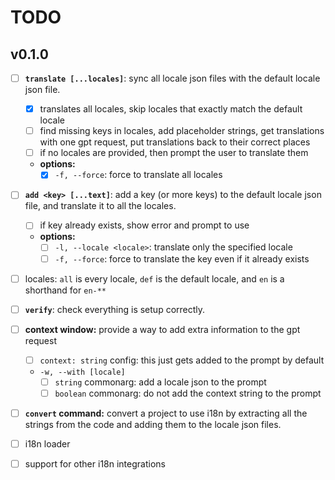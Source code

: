 # TODO

## v0.1.0

- [ ] **`translate [...locales]`**: sync all locale json files with the default locale json file.
  - [x] translates all locales, skip locales that exactly match the default locale
  - [ ] find missing keys in locales, add placeholder strings, get translations with one gpt request, put translations back to their correct places
  - [ ] if no locales are provided, then prompt the user to translate them
  - **options:**
    - [x] `-f, --force`: force to translate all locales

- [ ] **`add <key> [...text]`**: add a key (or more keys) to the default locale json file, and translate it to all the locales.
  - [ ] if key already exists, show error and prompt to use
  - **options:**
    - [ ] `-l, --locale <locale>`: translate only the specified locale
    - [ ] `-f, --force`: force to translate the key even if it already exists

- [ ] locales: `all` is every locale, `def` is the default locale, and `en` is a shorthand for `en-**`

- [ ] **`verify`**: check everything is setup correctly.

- [ ] **context window:** provide a way to add extra information to the gpt request
  - [ ] `context: string` config: this just gets added to the prompt by default
  - `-w, --with [locale]`
    - [ ] `string` commonarg: add a locale json to the prompt
    - [ ] `boolean` commonarg: do not add the context string to the prompt

- [ ] **`convert` command:** convert a project to use i18n by extracting all the strings from the code and adding them to the locale json files.
- [ ] i18n loader
- [ ] support for other i18n integrations
